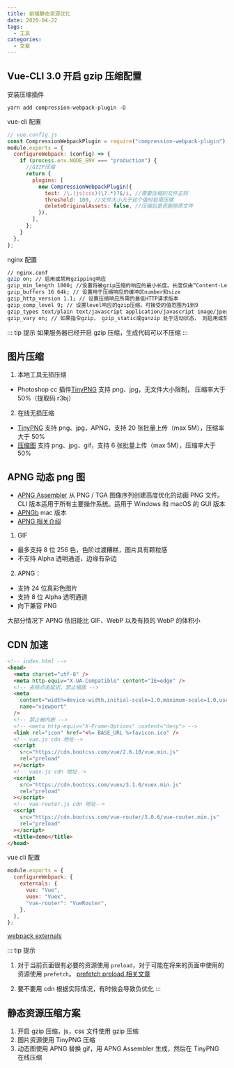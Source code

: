 ```yaml
---
title: 前端静态资源优化
date: 2020-04-22
tags:
  - 工具
categories:
  - 文章
---
```


## Vue-CLI 3.0 开启 gzip 压缩配置

安装压缩插件

```npm
yarn add compression-webpack-plugin -D
```

vue-cli 配置

```js
// vue.config.js
const CompressionWebpackPlugin = require("compression-webpack-plugin");
module.exports = {
  configureWebpack: (config) => {
    if (process.env.NODE_ENV === "production") {
      //GZIP压缩
      return {
        plugins: [
          new CompressionWebpackPlugin({
            test: /\.(js|css)(\?.*)?$/i, //需要压缩的文件正则
            threshold: 100, //文件大小大于这个值时启用压缩
            deleteOriginalAssets: false, //压缩后是否删除原文件
          }),
        ],
      };
    }
  },
};
```

nginx 配置

```sh
// nginx.conf
gzip on; // 启用或禁用gzipping响应
gzip_min_length 1000; //设置将被gzip压缩的响应的最小长度。长度仅由“Content-Length”响应头字段确定。
gzip_buffers 16 64k; // 设置用于压缩响应的缓冲区number和size
gzip_http_version 1.1; // 设置压缩响应所需的最低HTTP请求版本
gzip_comp_level 9; // 设置level响应的gzip压缩。可接受的值范围为1到9
gzip_types text/plain text/javascript application/javascript image/jpeg image/gif image/png application/font-woff application/x-javascript text/css application/xml; //除了“ text/html” 之外，还允许对指定的MIME类型进行gzipping响应。特殊值“ *”匹配任何MIME类型（0.8.29）。text/html始终压缩具有“ ”类型的响应。
gzip_vary on; // 如果指令gzip， gzip_static或gunzip 处于活动状态， 则启用或禁用插入“Vary：Accept-Encoding”响应头字段 。
```

::: tip 提示
如果服务器已经开启 gzip 压缩，生成代码可以不压缩
:::

## 图片压缩

1. 本地工具无损压缩

- Photoshop cc 插件[TinyPNG](https://pan.baidu.com/s/1ZBdHtb-fLT1kV3byf6C9MA) 支持 png、jpg，无文件大小限制， 压缩率大于 50%（提取码 r3bj）

2. 在线无损压缩

- [TinyPNG](https://tinify.cn/) 支持 png、jpg，APNG，支持 20 张批量上传（max 5M），压缩率大于 50%
- [压缩图](https://www.yasuotu.com/) 支持 png、jpg、gif，支持 6 张批量上传（max 5M），压缩率大于 50%

## APNG 动态 png 图

- [APNG Assembler](https://sourceforge.net/projects/apngasm/) 从 PNG / TGA 图像序列创建高度优化的动画 PNG 文件。CLI 版本适用于所有主要操作系统。适用于 Windows 和 macOS 的 GUI 版本
- [APNGb](https://github.com/shgodoroja/APNGb) mac 版本
- [APNG 相关介绍](https://aotu.io/notes/2016/11/07/apng/)

1. GIF

- 最多支持 8 位 256 色，色阶过渡糟糕，图片具有颗粒感
- 不支持 Alpha 透明通道，边缘有杂边

2. APNG：

- 支持 24 位真彩色图片
- 支持 8 位 Alpha 透明通道
- 向下兼容 PNG

大部分情况下 APNG 依旧能比 GIF、WebP 以及有损的 WebP 的体积小

## CDN 加速

```html
<!-- index.html -->
<head>
  <meta charset="utf-8" />
  <meta http-equiv="X-UA-Compatible" content="IE=edge" />
  <!-- 去除点击延迟，禁止缩放 -->
  <meta
    content="width=device-width,initial-scale=1.0,maximum-scale=1.0,user-scalable=no"
    name="viewport"
  />
  <!-- 禁止被内嵌 -->
  <!-- <meta http-equiv="X-Frame-Options" content="deny"> -->
  <link rel="icon" href="<%= BASE_URL %>favicon.ico" />
  <!-- vue.js cdn 地址-->
  <script
    src="https://cdn.bootcss.com/vue/2.6.10/vue.min.js"
    rel="preload"
  ></script>
  <!-- vuex.js cdn 地址-->
  <script
    src="https://cdn.bootcss.com/vuex/3.1.0/vuex.min.js"
    rel="preload"
  ></script>
  <!-- vue-router.js cdn 地址-->
  <script
    src="https://cdn.bootcss.com/vue-router/3.0.6/vue-router.min.js"
    rel="preload"
  ></script>
  <title>demo</title>
</head>
```

vue cli 配置

```js
module.exports = {
  configureWebpack: {
    externals: {
      vue: "Vue",
      vuex: "Vuex",
      "vue-router": "VueRouter",
    },
  },
};
```

[webpack externals](https://webpack.docschina.org/configuration/externals/)

::: tip 提示

1. 对于当前页面很有必要的资源使用 `preload`，对于可能在将来的页面中使用的资源使用 `prefetch`。
   [prefetch preload 相关文章](https://juejin.im/post/58e8acf10ce46300585a7a42)

2. 要不要用 cdn 根据实际情况，有时候会导致负优化
   :::

## 静态资源压缩方案

1. 开启 gzip 压缩，js，css 文件使用 gzip 压缩
2. 图片资源使用 TinyPNG 压缩
3. 动态图使用 APNG 替换 gif，用 APNG Assembler 生成，然后在 TinyPNG 在线压缩

